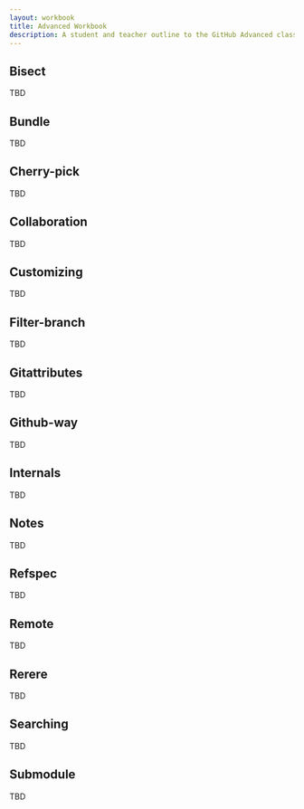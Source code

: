 ```yaml
---
layout: workbook
title: Advanced Workbook
description: A student and teacher outline to the GitHub Advanced class.
---
```


## Bisect
TBD

## Bundle
TBD

## Cherry-pick
TBD

## Collaboration
TBD

## Customizing
TBD

## Filter-branch
TBD

## Gitattributes
TBD

## Github-way
TBD


## Internals
TBD

## Notes
TBD

## Refspec
TBD

## Remote
TBD

## Rerere
TBD

## Searching
TBD

## Submodule
TBD
